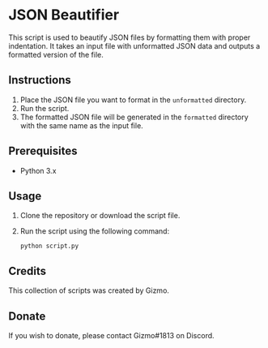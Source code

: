 # JSON Beautifier

This script is used to beautify JSON files by formatting them with proper indentation.
It takes an input file with unformatted JSON data and outputs a formatted version of the file.

## Instructions

1. Place the JSON file you want to format in the `unformatted` directory.
2. Run the script.
3. The formatted JSON file will be generated in the `formatted` directory with the same name as the input file.

## Prerequisites

- Python 3.x

## Usage

1. Clone the repository or download the script file.
2. Run the script using the following command:

   ```
   python script.py
   ```

## Credits

This collection of scripts was created by Gizmo.

## Donate

If you wish to donate, please contact Gizmo#1813 on Discord.
